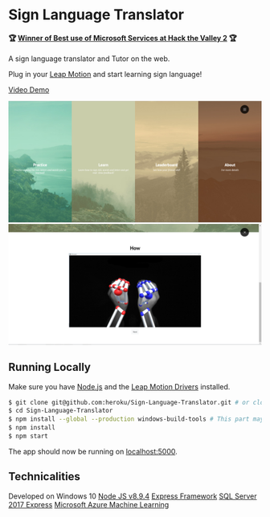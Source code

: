 # Sign Language Translator

#### :trophy: [ Winner of Best use of Microsoft Services at Hack the Valley 2](https://hackvalley2.hackerearth.com/#prizes) :trophy:

A sign language translator and Tutor on the web.

Plug in your [Leap Motion](https://www.leapmotion.com) and start learning sign language!

[Video Demo](https://www.youtube.com/watch?v=rRduMu7rdII)

![](https://github.com/its007Kevin/Sign-Language-Translator/blob/master/2018-02-26_16-41-30.png)
![](https://github.com/its007Kevin/Sign-Language-Translator/blob/master/2018-02-26_16-42-40.png)

## Running Locally

Make sure you have [Node.js](http://nodejs.org/) and the [Leap Motion Drivers](https://www.leapmotion.com/setup/desktop/windows) installed.

```sh
$ git clone git@github.com:heroku/Sign-Language-Translator.git # or clone your own fork
$ cd Sign-Language-Translator
$ npm install --global --production windows-build-tools # This part may take awhile
$ npm install
$ npm start
```

The app should now be running on [localhost:5000](http://localhost:5000/).

## Technicalities

Developed on Windows 10
[Node JS v8.9.4](https://nodejs.org/en/)
[Express Framework](https://expressjs.com/)
[SQL Server 2017 Express](https://www.microsoft.com/en-ca/sql-server/sql-server-editions-express)
[Microsoft Azure Machine Learning](https://azure.microsoft.com/en-us/services/machine-learning-studio/)

